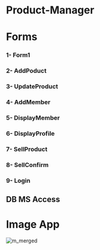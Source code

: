 # Product-Manager

# Forms 

### 1- Form1            
### 2- AddPoduct
### 3- UpdateProduct
### 4- AddMember
### 5- DisplayMember  
### 6- DisplayProfile
### 7- SellProduct  
### 8- SellConfirm 
### 9- Login

## DB MS Access

# Image App
![m_merged](https://user-images.githubusercontent.com/64502335/148215043-6ce36df9-b117-448b-8e82-e736b8982002.png)
